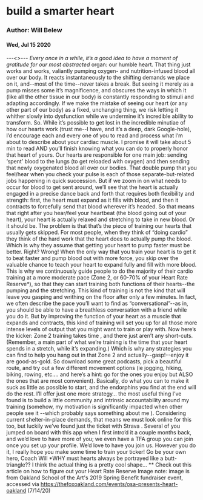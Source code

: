 # build a smarter heart
### Author: Will Belew
#### Wed, Jul 15 2020
---<*>---
Every once in a while, it’s a good idea to have a moment of gratitude for our most abstracted* organ: our humble heart. That thing just works and works, valiantly pumping oxygen- and nutrition-infused blood all over our body. It reacts instantaneously to the shifting demands we place on it, and--most of the time--never takes a break. But seeing it merely as a pump misses some it’s magnificence, and obscures the ways in which it (like  all  the other tissue in our body) is  constantly  responding to stimuli and adapting accordingly. If we make the mistake of seeing our heart (or any other part of our body) as a  fixed, unchanging  thing, we risk letting it whither slowly into dysfunction while we undermine it’s incredible ability to transform. So.  While it’s possible to get lost in the incredible minutiae of how our hearts work (trust me--I have, and it’s a deep, dark Google-hole), I’d encourage each and every one of you to read and process what I’m about to describe about your cardiac muscle. I promise it will take about 5 min to read AND you’ll finish knowing what  you  can do to properly honor that heart of yours. Our hearts are responsible for one main job: sending ‘spent’ blood to the lungs (to get reloaded with oxygen) and then sending that newly oxygenated blood all over our bodies. That double pump that you feel/hear when you check your pulse is each of those separate-but-related jobs happening in quick succession. But if we zoom in on what needs to occur for blood to get sent around, we’ll see that the heart is actually engaged in a precise dance back and forth that requires both flexibility  and  strength: first, the heart must expand as it fills with blood, and  then  it contracts to forcefully send that blood wherever it’s headed. So that means that  right after  you hear/feel your heartbeat (the blood going out of your heart), your heart is actually  relaxed  and  stretching  to take in new blood. Or it should be. The problem is that  that’s  the piece of training our hearts that usually gets skipped. For most people, when they think of “doing cardio” they think of the hard work that the heart does to actually pump the blood. Which is why they assume that getting your heart to pump faster  must  be better. Right? Wrong! When the only way that you train your heart is to get it to beat faster and pump blood  out  with more force, you skip over the valuable chance to teach your heart to expand fully and fill with more blood. This is why we continuously guide people to do the majority of their cardio training at a more moderate pace (Zone 2, or 60-70% of your Heart Rate Reserve*), so that they can start training both functions of their hearts--the pumping  and  the stretching. This kind of training is not the kind that will leave you gasping and writhing on the floor after only a few minutes. In fact, we often describe the pace you’ll want to find as “conversational”--as in, you should be able to have a breathless conversation with a friend while you do it. But by improving the function of your heart as a muscle that expands  and  contracts, this kind of training  will  set you up for all those more intense levels of output that you might want to train or play with. Now here’s the kicker: Zone 2 training takes  time , and there just aren’t any short-cuts. (Remember, a main part of what we’re training is the  time  that your heart spends in a stretch, while it’s expanding.) Which is why any strategies you can find to  help  you hang out in that Zone 2 and actually--gasp!--enjoy it are good-as-gold. So download some great podcasts, pick a beautiful route, and try out a few  different  movement options (ie jogging, hiking, biking, rowing, etc.... and here’s a hint: go for the ones you enjoy but ALSO the ones that are most convenient).  Basically, do what you can to make it suck as little as possible to start, and the endorphins you find at the end will do the rest. I’ll offer just one more strategy… the most useful thing  I’ve found  is to build a little community and intrinsic accountability around my training (somehow, my motivation is significantly impacted when  other people see it --which probably says something about me ). Considering current shelter-in-place demands, that means we must look online for this too, but luckily we’ve found just the ticket with  Strava . Several of you jumped on board with this app when I first intro’d it a couple months back, and we’d love to have more of you; we even have a  TFA group  you can join once you set up your profile. We’d love to have you join us. However you do it, I really hope you make some time to train your ticker! Go be your own hero, Coach Will *WHY must hearts always be portrayed like a butt-triangle?? I think the actual thing is a pretty cool shape... ** Check out this article  on how to figure out your Heart Rate Reserve Image note: image is from Oakland School of the Art's 2019 Spring Benefit fundraiser event, accessed via  https://thefoxoakland.com/events/osa-presents-heart-oakland  (7/14/20)
                        
